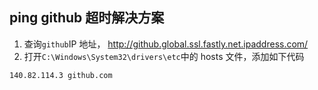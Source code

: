 ## ping github 超时解决方案

1. 查询`github`IP 地址， http://github.global.ssl.fastly.net.ipaddress.com/
2. 打开`C:\Windows\System32\drivers\etc`中的 hosts 文件，添加如下代码

```
140.82.114.3 github.com
```
